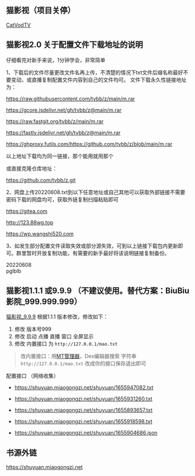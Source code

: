 ## 猫影视（项目关停）

[CatVodTV](https://github.com/CatVodTVOfficial/CatVodTVSpider "github 官仓")

## 猫影视2.0 关于配置文件下载地址的说明

仔细看完对新手来说，1分钟学会，非常简单

1、下载后的文件尽量更改文件名再上传，不清楚的情况下txt文件后缀名称最好不要变动，或直播复制配置文件内容到自己的文件均可。 文件下载永久性链接地址为：

https://raw.githubusercontent.com/tvbb/z/main/m.rar

https://gcore.jsdelivr.net/gh/tvbb/z@main/m.rar

https://raw.fastgit.org/tvbb/z/main/m.rar

https://fastly.jsdelivr.net/gh/tvbb/z@main/m.rar

https://ghproxy.futils.com/https://github.com/tvbb/z/blob/main/m.rar

以上地址下载均为同一链接，那个能用就用那个

或直接克隆仓库地址：

https://github.com/tvbb/z.git

2、网盘上传20220608.txt到以下任意地址或自己其他可以获取外部链接不需要密码下载的网盘均可，获取外链复制扫描粘贴即可

https://gitea.com

http://123.88wg.top

https://wp.wangshi520.com

3、如发生部分配置文件读取失效或部分源失效，可到以上链接下载包内更新即可。群里暂时开放复制功能，有需要的新手最好将该说明链接复制备份。

20220608  
pglblb

## 猫影视1.1.1 或9.9.9 （不建议使用。替代方案：BiuBiu影院_999.999.999）

[猫影视_9.9.9](https://www.right.com.cn/forum/thread-7240318-1-1.html ) 根据1.1.1 版本修改，修改如下：  
1. 修改 版本号999  
1. 修改 启动 点播  直播  窗口 全屏显示  
1. 修改 内置接口 为 `http://127.0.0.1/mao.txt`  

>改内置接口：用[MT管理器](https://mtmanager.co/)，Dex编辑器搜索 字符串 `http://127.0.0.1/mao.txt` 改成你的接口保存退出即可

配置接口 （网络收集）

 - https://shuyuan.miaogongzi.net/shuyuan/1655947082.txt

 - https://shuyuan.miaogongzi.net/shuyuan/1655931260.txt

 - https://shuyuan.miaogongzi.net/shuyuan/1655893657.txt

 - https://shuyuan.miaogongzi.net/shuyuan/1655918598.txt

 - https://shuyuan.miaogongzi.net/shuyuan/1655904686.json

## 书源外链

https://shuyuan.miaogongzi.net
